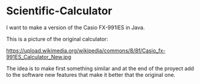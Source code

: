 # Scientific-Calculator

I want to make a version of the  Casio FX-991IES in Java.

This is a picture of the original calculator:

https://upload.wikimedia.org/wikipedia/commons/8/8f/Casio_fx-991ES_Calculator_New.jpg

The idea is to make first something similar and at the end of the proyect add to the software new features that make it better that the original one.

